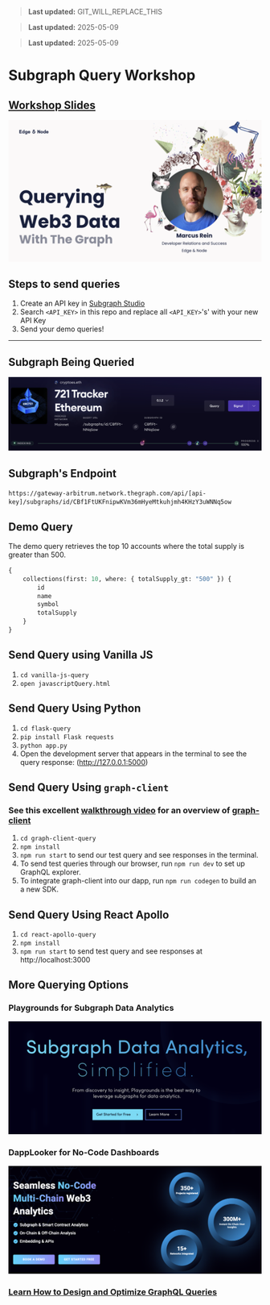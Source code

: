 > **Last updated:** GIT_WILL_REPLACE_THIS

> **Last updated:** 2025-05-09

> **Last updated:** 2025-05-09

# Subgraph Query Workshop

## [Workshop Slides](https://docs.google.com/presentation/d/1U64NOtOCXJEi9J3jmM0DhpuozgZg-eXoGE8KCZ2cczQ/edit?usp=sharing)

[![slide1](./Slide1.png)](https://docs.google.com/presentation/d/1U64NOtOCXJEi9J3jmM0DhpuozgZg-eXoGE8KCZ2cczQ/edit?usp=sharing)

## Steps to send queries

1. Create an API key in [Subgraph Studio](https://www.thegraph.com/studio)
2. Search `<API_KEY>` in this repo and replace all `<API_KEY>`'s' with your new API Key
3. Send your demo queries!

---

## Subgraph Being Queried

[![tracker](./Tracker.png)](https://thegraph.com/explorer/subgraphs/CBf1FtUKFnipwKVm36mHyeMtkuhjmh4KHzY3uWNNq5ow?view=Overview&chain=arbitrum-one)

## Subgraph's Endpoint

`https://gateway-arbitrum.network.thegraph.com/api/[api-key]/subgraphs/id/CBf1FtUKFnipwKVm36mHyeMtkuhjmh4KHzY3uWNNq5ow`

## Demo Query

The demo query retrieves the top 10 accounts where the total supply is greater than 500.

```graphql
{
	collections(first: 10, where: { totalSupply_gt: "500" }) {
		id
		name
		symbol
		totalSupply
	}
}
```

## Send Query using Vanilla JS

1. `cd vanilla-js-query`
2. `open javascriptQuery.html`

## Send Query Using Python

1. `cd flask-query`
2. `pip install Flask requests`
3. `python app.py`
4. Open the development server that appears in the terminal to see the query response: (http://127.0.0.1:5000)

## Send Query Using `graph-client`

### See this excellent [walkthrough video](https://www.youtube.com/watch?v=ZsRAmyUtvwg) for an overview of [graph-client](https://github.com/graphprotocol/graph-client)

1. `cd graph-client-query`
2. `npm install`
3. `npm run start` to send our test query and see responses in the terminal.
4. To send test queries through our browser, run `npm run dev` to set up GraphQL explorer.
5. To integrate graph-client into our dapp, run `npm run codegen` to build an a new SDK.

## Send Query Using React Apollo

1. `cd react-apollo-query`
2. `npm install`
3. `npm run start` to send test query and see responses at http://localhost:3000

## More Querying Options

### Playgrounds for Subgraph Data Analytics

[![playgrounds](./Playgrounds.png)](https://playgrounds.network/)

### DappLooker for No-Code Dashboards

[![dapplooker](./DappLooker.png)](https://dapplooker.com/home)

### [Learn How to Design and Optimize GraphQL Queries](https://thegraph.com/docs/en/querying/querying-best-practices/)

